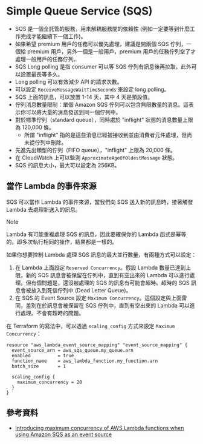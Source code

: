 # Simple Queue Service (SQS)

- SQS 是一個全託管的服務，用來解耦服務間的依賴性 (例如一定要等到什麼工作完成才能繼續下一個工作)。
- 如果希望 premium 用戶的任務可以優先處理，建議是開兩個 SQS 佇列，一個給 premium 用戶，另外一個是一般用戶，premium 用戶的任務佇列空了才處理一般用戶的任務佇列。
- SQS Long polling 是指 consumer 可以等 SQS 佇列有訊息後再拉取，此外可以設置最長等多久。
- Long polling 可以有效減少 API 的請求次數。
- 可以設定 `ReceiveMessageWaitTimeSeconds` 來設定 long polling。
- SQS 上面的訊息，可以放置 1-14 天，其中 4 天是預設值。
- 佇列消息數量限制：單個 Amazon SQS 佇列可以包含無限數量的消息。這表示你可以將大量的消息發送到同一個佇列中。
- 對於標準佇列（standard queue），同時處於 "inflight" 狀態的消息數量上限為 120,000 條。
  - 所謂 "inflight" 指的是這些消息已經被接收到並由消費者元件處理，但尚未從佇列中刪除。
- 先進先出類型的佇列（FIFO queue），"inflight" 上限為 20,000 條。
- 在 CloudWatch 上可以監測 `ApproximateAgeOfOldestMessage` 狀態。
- SQS 的訊息大小，最大可以設定為 256KB。

## 當作 Lambda 的事件來源

SQS 可以當作 Lambda 的事件來源，當我們向 SQS 送入新的訊息時，接著觸發 Lambda 去處理新送入的訊息。

> [!NOTE]
>
> Lambda 有可能重複處理 SQS 的訊息，因此要確保你的 Lambda 函式是幂等的。即多次執行相同的操作，結果都是一樣的。

如果你想要控制 Lambda 處理 SQS 訊息的最大並行數量，有兩種方式可以設定：

1. 在 Lambda 上面設定 `Reserved Concurrency`。假設 Lambda 數量已達到上限，新的 SQS 訊息會被保留在佇列中，直到有空出來的 Lambda 可以進行處理。但有個問題是，還沒被處理的 SQS 的訊息有可能會超時。超時的 SQS 訊息會被放入到死信佇列中 (Dead Letter Queue)。
2. 在 SQS 的 Event Source 設定 `Maximum Concurrency`。這個設定與上面雷同，差別在於訊息會被保留在 SQS 佇列中，直到有空出來的 Lambda 可以進行處理。不會有超時的問題。

在 Terraform 的寫法中，可以透過 `scaling_config` 方式來設定 `Maximum Concurrency`：

```hcl
resource "aws_lambda_event_source_mapping" "event_source_mapping" {
  event_source_arn = aws_sqs_queue.my_queue.arn
  enabled          = true
  function_name    = aws_lambda_function.my_function.arn
  batch_size       = 1

  scaling_config {
    maximum_concurrency = 20
  }
}
```

## 參考資料

- [Introducing maximum concurrency of AWS Lambda functions when using Amazon SQS as an event source](https://aws.amazon.com/tw/blogs/compute/introducing-maximum-concurrency-of-aws-lambda-functions-when-using-amazon-sqs-as-an-event-source/)
